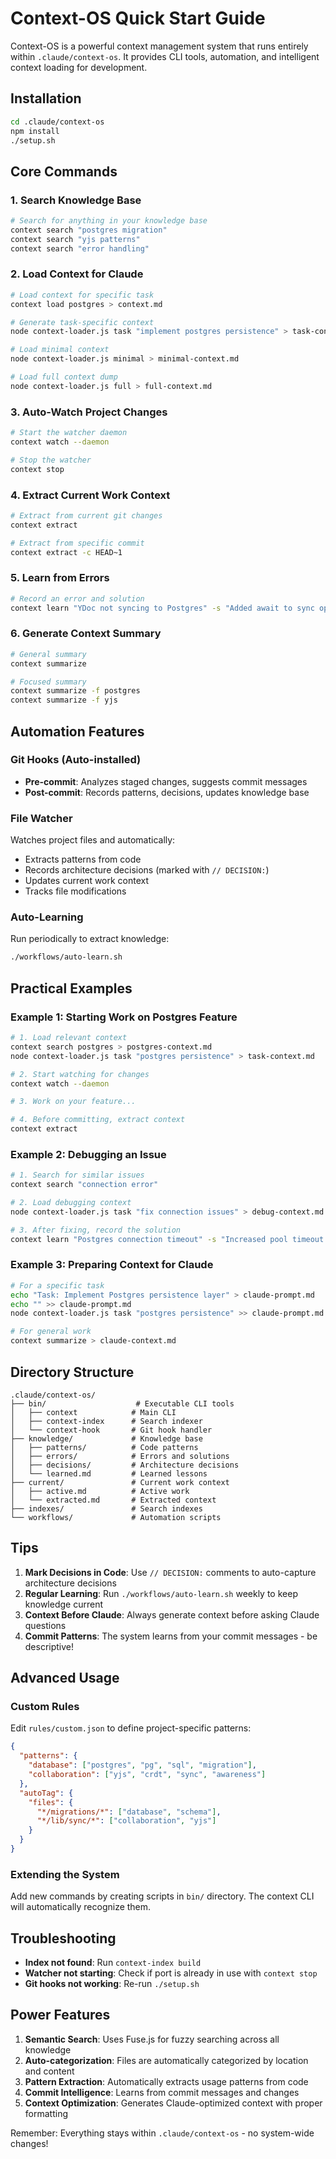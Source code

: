 # Context-OS Quick Start Guide

Context-OS is a powerful context management system that runs entirely within `.claude/context-os`. It provides CLI tools, automation, and intelligent context loading for development.

## Installation

```bash
cd .claude/context-os
npm install
./setup.sh
```

## Core Commands

### 1. Search Knowledge Base
```bash
# Search for anything in your knowledge base
context search "postgres migration"
context search "yjs patterns"
context search "error handling"
```

### 2. Load Context for Claude
```bash
# Load context for specific task
context load postgres > context.md

# Generate task-specific context
node context-loader.js task "implement postgres persistence" > task-context.md

# Load minimal context
node context-loader.js minimal > minimal-context.md

# Load full context dump
node context-loader.js full > full-context.md
```

### 3. Auto-Watch Project Changes
```bash
# Start the watcher daemon
context watch --daemon

# Stop the watcher
context stop
```

### 4. Extract Current Work Context
```bash
# Extract from current git changes
context extract

# Extract from specific commit
context extract -c HEAD~1
```

### 5. Learn from Errors
```bash
# Record an error and solution
context learn "YDoc not syncing to Postgres" -s "Added await to sync operation"
```

### 6. Generate Context Summary
```bash
# General summary
context summarize

# Focused summary
context summarize -f postgres
context summarize -f yjs
```

## Automation Features

### Git Hooks (Auto-installed)
- **Pre-commit**: Analyzes staged changes, suggests commit messages
- **Post-commit**: Records patterns, decisions, updates knowledge base

### File Watcher
Watches project files and automatically:
- Extracts patterns from code
- Records architecture decisions (marked with `// DECISION:`)
- Updates current work context
- Tracks file modifications

### Auto-Learning
Run periodically to extract knowledge:
```bash
./workflows/auto-learn.sh
```

## Practical Examples

### Example 1: Starting Work on Postgres Feature
```bash
# 1. Load relevant context
context search postgres > postgres-context.md
node context-loader.js task "postgres persistence" > task-context.md

# 2. Start watching for changes
context watch --daemon

# 3. Work on your feature...

# 4. Before committing, extract context
context extract
```

### Example 2: Debugging an Issue
```bash
# 1. Search for similar issues
context search "connection error"

# 2. Load debugging context
node context-loader.js task "fix connection issues" > debug-context.md

# 3. After fixing, record the solution
context learn "Postgres connection timeout" -s "Increased pool timeout to 30s"
```

### Example 3: Preparing Context for Claude
```bash
# For a specific task
echo "Task: Implement Postgres persistence layer" > claude-prompt.md
echo "" >> claude-prompt.md
node context-loader.js task "postgres persistence" >> claude-prompt.md

# For general work
context summarize > claude-context.md
```

## Directory Structure

```
.claude/context-os/
├── bin/                    # Executable CLI tools
│   ├── context            # Main CLI
│   ├── context-index      # Search indexer
│   └── context-hook       # Git hook handler
├── knowledge/             # Knowledge base
│   ├── patterns/          # Code patterns
│   ├── errors/            # Errors and solutions
│   ├── decisions/         # Architecture decisions
│   └── learned.md         # Learned lessons
├── current/               # Current work context
│   ├── active.md          # Active work
│   └── extracted.md       # Extracted context
├── indexes/               # Search indexes
└── workflows/             # Automation scripts
```

## Tips

1. **Mark Decisions in Code**: Use `// DECISION:` comments to auto-capture architecture decisions
2. **Regular Learning**: Run `./workflows/auto-learn.sh` weekly to keep knowledge current
3. **Context Before Claude**: Always generate context before asking Claude questions
4. **Commit Patterns**: The system learns from your commit messages - be descriptive!

## Advanced Usage

### Custom Rules
Edit `rules/custom.json` to define project-specific patterns:
```json
{
  "patterns": {
    "database": ["postgres", "pg", "sql", "migration"],
    "collaboration": ["yjs", "crdt", "sync", "awareness"]
  },
  "autoTag": {
    "files": {
      "*/migrations/*": ["database", "schema"],
      "*/lib/sync/*": ["collaboration", "yjs"]
    }
  }
}
```

### Extending the System
Add new commands by creating scripts in `bin/` directory. The context CLI will automatically recognize them.

## Troubleshooting

- **Index not found**: Run `context-index build`
- **Watcher not starting**: Check if port is already in use with `context stop`
- **Git hooks not working**: Re-run `./setup.sh`

## Power Features

1. **Semantic Search**: Uses Fuse.js for fuzzy searching across all knowledge
2. **Auto-categorization**: Files are automatically categorized by location and content
3. **Pattern Extraction**: Automatically extracts usage patterns from code
4. **Commit Intelligence**: Learns from commit messages and changes
5. **Context Optimization**: Generates Claude-optimized context with proper formatting

Remember: Everything stays within `.claude/context-os` - no system-wide changes!